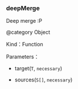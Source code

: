 
### deepMerge


Deep merge :P

@category Object


Kind：Function


Parameters：

- target(`T`, `necessary`) 


- sources(`S[]`, `necessary`) 

